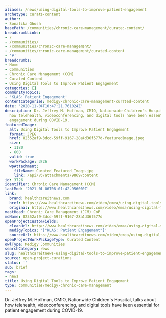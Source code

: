 ```yaml
---
aliases: /news/using-digital-tools-to-improve-patient-engagement
archetype: curate-content
author:
- Sonalika Ghosh
basePath: /communities/chronic-care-management/curated-content/
breadcrumbLinks:
- /
- /communities/
- /communities/chronic-care-management/
- /communities/chronic-care-management/curated-content
- '#'
breadcrumbs:
- Home
- Communities
- Chronic Care Management (CCM)
- Curated Content
- Using Digital Tools to Improve Patient Engagement
categories: []
communityTopics:
- 'KLAS: Patient Engagement'
contentCategories: medigy-chronic-care-management-curated-content
date: '2020-11-04T10:47:21.761024Z'
description: Dr. Jeffrey M. Hoffman, CMIO, Nationwide Children's Hospital, talks about
  how telehealth, videoconferencing, and digital tools have been essential for patient
  engagement during COVID-19. 
featuredImage:
  alt: Using Digital Tools to Improve Patient Engagement
  format: JPEG
  href: 82352af9-3dcd-59ff-9167-28a4d36f577d-featuredImage.jpeg
  size:
  - 1180
  - 600
  valid: true
  workPackage: 3726
  wpAttachment:
    fileName: Curated_Featured_Image.jpg
    link: /api/v3/attachments/9869/content
id: 3726
identifier: Chronic Care Management (CCM)
lastMod: '2021-01-06T08:01:42.956000Z'
link:
  brand: healthcareitnews.com
  href: https://www.healthcareitnews.com/video/emea/using-digital-tools-improve-patient-engagement
  original: https://www.healthcareitnews.com/video/emea/using-digital-tools-improve-patient-engagement
mastHead: Chronic Care Management (CCM) CoP
mdName: 82352af9-3dcd-59ff-9167-28a4d36f577d
openProjectCustomFields:
  cleanUrl: https://www.healthcareitnews.com/video/emea/using-digital-tools-improve-patient-engagement
  medigyTopics: '["KLAS: Patient Engagement"]'
  sourceUrl: https://www.healthcareitnews.com/video/emea/using-digital-tools-improve-patient-engagement
openProjectWorkPackageType: Curated Content
owlType: Medigy Communities
searchCategory: News
slug: healthcareitnews-using-digital-tools-to-improve-patient-engagement
source: open-project-curations
status: ''
sub: brief
tags:
- news
title: Using Digital Tools to Improve Patient Engagement
type: communities/medigy-chronic-care-management
---
```


<p>Dr. Jeffrey M. Hoffman, CMIO, Nationwide Children's Hospital, talks about how telehealth, videoconferencing, and digital tools have been essential for patient engagement during COVID-19.</p><p><br>&nbsp;</p>